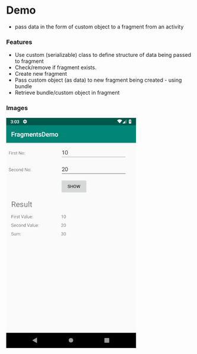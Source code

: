 # Demo
- pass data in the form of custom object to a fragment from an activity

### Features
- Use custom (serializable) class to define structure of data being passed to fragment
- Check/remove if fragment exists.  
- Create new fragment
- Pass custom object (as data) to new fragment being created - using bundle
- Retrieve bundle/custom object in fragment 

### Images

![01.png](images/01.png?raw=true "01.png")